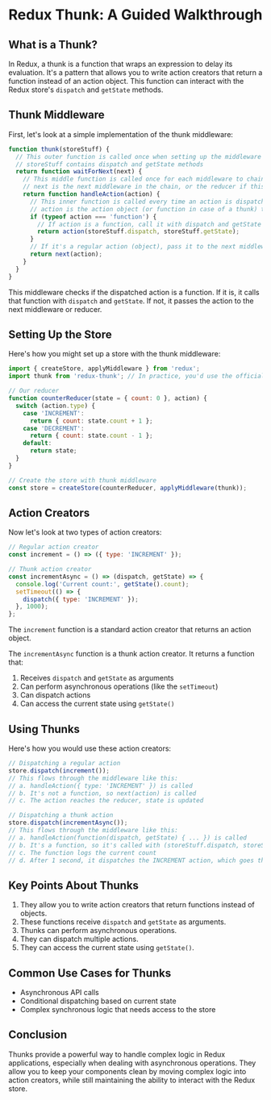 # Redux Thunk: A Guided Walkthrough

## What is a Thunk?

In Redux, a thunk is a function that wraps an expression to delay its evaluation. It's a pattern that allows you to write action creators that return a function instead of an action object. This function can interact with the Redux store's `dispatch` and `getState` methods.

## Thunk Middleware

First, let's look at a simple implementation of the thunk middleware:

```javascript
function thunk(storeStuff) {
  // This outer function is called once when setting up the middleware
  // storeStuff contains dispatch and getState methods
  return function waitForNext(next) {
    // This middle function is called once for each middleware to chain them together
    // next is the next middleware in the chain, or the reducer if this is the last middleware
    return function handleAction(action) {
      // This inner function is called every time an action is dispatched
      // action is the action object (or function in case of a thunk) that was dispatched
      if (typeof action === 'function') {
        // If action is a function, call it with dispatch and getState
        return action(storeStuff.dispatch, storeStuff.getState);
      }
      // If it's a regular action (object), pass it to the next middleware or reducer
      return next(action);
    }
  }
}
```

This middleware checks if the dispatched action is a function. If it is, it calls that function with `dispatch` and `getState`. If not, it passes the action to the next middleware or reducer.

## Setting Up the Store

Here's how you might set up a store with the thunk middleware:

```javascript
import { createStore, applyMiddleware } from 'redux';
import thunk from 'redux-thunk'; // In practice, you'd use the official redux-thunk package

// Our reducer
function counterReducer(state = { count: 0 }, action) {
  switch (action.type) {
    case 'INCREMENT':
      return { count: state.count + 1 };
    case 'DECREMENT':
      return { count: state.count - 1 };
    default:
      return state;
  }
}

// Create the store with thunk middleware
const store = createStore(counterReducer, applyMiddleware(thunk));
```

## Action Creators

Now let's look at two types of action creators:

```javascript
// Regular action creator
const increment = () => ({ type: 'INCREMENT' });

// Thunk action creator
const incrementAsync = () => (dispatch, getState) => {
  console.log('Current count:', getState().count);
  setTimeout(() => {
    dispatch({ type: 'INCREMENT' });
  }, 1000);
};
```

The `increment` function is a standard action creator that returns an action object.

The `incrementAsync` function is a thunk action creator. It returns a function that:
1. Receives `dispatch` and `getState` as arguments
2. Can perform asynchronous operations (like the `setTimeout`)
3. Can dispatch actions
4. Can access the current state using `getState()`

## Using Thunks

Here's how you would use these action creators:

```javascript
// Dispatching a regular action
store.dispatch(increment());
// This flows through the middleware like this:
// a. handleAction({ type: 'INCREMENT' }) is called
// b. It's not a function, so next(action) is called
// c. The action reaches the reducer, state is updated

// Dispatching a thunk action
store.dispatch(incrementAsync());
// This flows through the middleware like this:
// a. handleAction(function(dispatch, getState) { ... }) is called
// b. It's a function, so it's called with (storeStuff.dispatch, storeStuff.getState)
// c. The function logs the current count
// d. After 1 second, it dispatches the INCREMENT action, which goes through the middleware again
```

## Key Points About Thunks

1. They allow you to write action creators that return functions instead of objects.
2. These functions receive `dispatch` and `getState` as arguments.
3. Thunks can perform asynchronous operations.
4. They can dispatch multiple actions.
5. They can access the current state using `getState()`.

## Common Use Cases for Thunks

- Asynchronous API calls
- Conditional dispatching based on current state
- Complex synchronous logic that needs access to the store

## Conclusion

Thunks provide a powerful way to handle complex logic in Redux applications, especially when dealing with asynchronous operations. They allow you to keep your components clean by moving complex logic into action creators, while still maintaining the ability to interact with the Redux store.